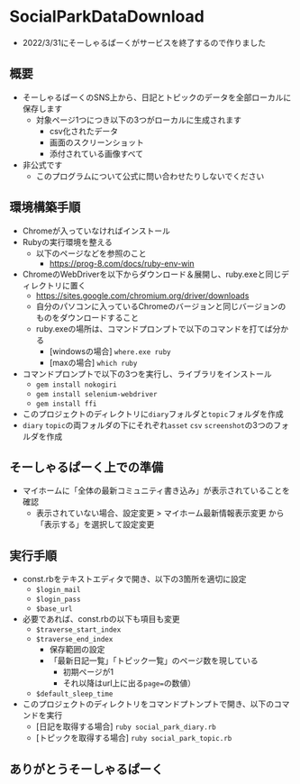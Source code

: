 # SocialParkDataDownload
- 2022/3/31にそーしゃるぱーくがサービスを終了するので作りました

## 概要
- そーしゃるぱーくのSNS上から、日記とトピックのデータを全部ローカルに保存します
  - 対象ページ1つにつき以下の3つがローカルに生成されます
    - csv化されたデータ
    - 画面のスクリーンショット
    - 添付されている画像すべて
- 非公式です
  - このプログラムについて公式に問い合わせたりしないでください

## 環境構築手順
- Chromeが入っていなければインストール
- Rubyの実行環境を整える
  - 以下のページなどを参照のこと
    - https://prog-8.com/docs/ruby-env-win
- ChromeのWebDriverを以下からダウンロード＆展開し、ruby.exeと同じディレクトリに置く
  - https://sites.google.com/chromium.org/driver/downloads
  - 自分のパソコンに入っているChromeのバージョンと同じバージョンのものをダウンロードすること
  - ruby.exeの場所は、コマンドプロンプトで以下のコマンドを打てば分かる
    - [windowsの場合] `where.exe ruby`
    - [maxの場合] `which ruby`
- コマンドプロンプトで以下の3つを実行し、ライブラリをインストール
  - `gem install nokogiri`
  - `gem install selenium-webdriver`
  - `gem install ffi`
- このプロジェクトのディレクトリに`diary`フォルダと`topic`フォルダを作成
- `diary` `topic`の両フォルダの下にそれぞれ`asset` `csv` `screenshot`の3つのフォルダを作成

## そーしゃるぱーく上での準備
- マイホームに「全体の最新コミュニティ書き込み」が表示されていることを確認
  - 表示されていない場合、設定変更 > マイホーム最新情報表示変更 から「表示する」を選択して設定変更

## 実行手順
- const.rbをテキストエディタで開き、以下の3箇所を適切に設定
  - `$login_mail`
  - `$login_pass`
  - `$base_url`
- 必要であれば、const.rbの以下も項目も変更
  - `$traverse_start_index`
  - `$traverse_end_index`
    - 保存範囲の設定
    - 「最新日記一覧」「トピック一覧」のページ数を現している
      - 初期ページが1
      - それ以降はurl上に出る`page=`の数値）
  - `$default_sleep_time`
- このプロジェクトのディレクトリをコマンドプトンプトで開き、以下のコマンドを実行
  - [日記を取得する場合] `ruby social_park_diary.rb`
  - [トピックを取得する場合] `ruby social_park_topic.rb`

## ありがとうそーしゃるぱーく